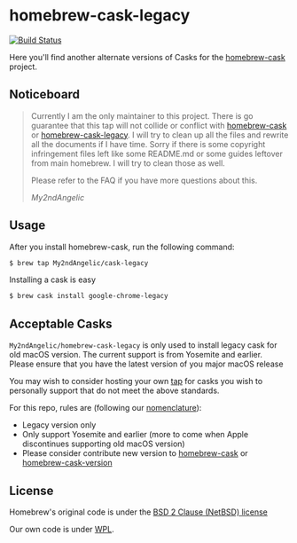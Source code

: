 # homebrew-cask-legacy
[![Build Status](https://travis-ci.com/My2ndAngelic/homebrew-cask-legacy.svg?branch=master)](https://travis-ci.com/My2ndAngelic/homebrew-cask-legacy)

Here you'll find another alternate versions of Casks for the [homebrew-cask](https://github.com/Homebrew/homebrew-cask)
project. 

## Noticeboard
>Currently I am the only maintainer to this project. There is go guarantee that this tap will not collide or conflict with [homebrew-cask](https://github.com/Homebrew/homebrew-cask) or [homebrew-cask-legacy](https://github.com/Homebrew/homebrew-cask-legacy). I will try to clean up all the files and rewrite all the documents if I have time. Sorry if there is some copyright infringement files left like some README.md or some guides leftover from main homebrew. I will try to clean those as well.
> 
> Please refer to the FAQ if you have more questions about this.
>
> *My2ndAngelic*

## Usage
After you install homebrew-cask, run the following command:

```sh
$ brew tap My2ndAngelic/cask-legacy
```

Installing a cask is easy

```sh
$ brew cask install google-chrome-legacy
```

## Acceptable Casks
`My2ndAngelic/homebrew-cask-legacy` is only used to install legacy cask for old macOS version. The current support is from Yosemite and earlier. Please ensure that you have the latest version of you major macOS release

You may wish to consider hosting your own [tap](https://github.com/Homebrew/brew/blob/master/docs/How-to-Create-and-Maintain-a-Tap.md) for casks you wish to personally support that do not meet the above standards.

For this repo, rules are (following our [nomenclature](https://github.com/My2ndAngelic/homebrew-cask-legacy/blob/master/doc/development/adding_a_cask.md#finding-a-home-for-your-cask)):

+ Legacy version only
+ Only support Yosemite and earlier (more to come when Apple discontinues supporting old macOS version)
+ Please consider contribute new version to [homebrew-cask](https://github.com/Homebrew/homebrew-cask) or [homebrew-cask-version](https://github.com/Homebrew/homebrew-cask-version)

## License
Homebrew's original code is under the [BSD 2 Clause (NetBSD) license](https://github.com/My2ndAngelic/homebrew-cask-legacy/blob/master/LICENSE-ORIGINAL)

Our own code is under [WPL](https://github.com/My2ndAngelic/homebrew-cask-legacy/blob/master/LICENSE-MODIFIED).
